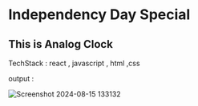 # Independency Day Special 

## This is  Analog Clock 

TechStack : 
  react , javascript , html ,css 


output : 

  ![Screenshot 2024-08-15 133132](https://github.com/user-attachments/assets/a54a1245-3554-428e-a478-73fad475e5d5)
